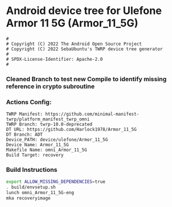 # Android device tree for Ulefone Armor 11 5G (Armor_11_5G)

```
#
# Copyright (C) 2022 The Android Open Source Project
# Copyright (C) 2022 SebaUbuntu's TWRP device tree generator
#
# SPDX-License-Identifier: Apache-2.0
#
```
### Cleaned Branch to test new Compile to identify missing reference in crypto subroutine

### Actions Config:
```
TWRP Manifest: https://github.com/minimal-manifest-twrp/platform_manifest_twrp_omni
TWRP Branch: twrp-10.0-deprecated
DT URL: https://github.com/Harlock1978/Armor_11_5G
DT Branch: ADT
Device_PATH: device/ulefone/Armor_11_5G
Device Name: Armor_11_5G
Makefile Name: omni_Armor_11_5G
Build Target: recovery
```

### Build Instructions
```sh
export ALLOW_MISSING_DEPENDENCIES=true
. build/envsetup.sh
lunch omni_Armor_11_5G-eng
mka recoveryimage
```
